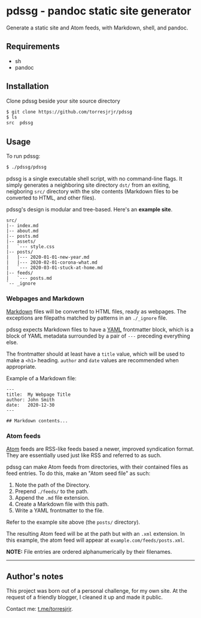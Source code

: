 # pdssg - pandoc static site generator

Generate a static site and Atom feeds, with Markdown, shell, and pandoc.

## Requirements

*	sh
*	pandoc

## Installation

Clone pdssg beside your site source directory

```sh
$ git clone https://github.com/torresjrjr/pdssg
$ ls
src  pdssg
```

## Usage

To run pdssg:

```sh
$ ./pdssg/pdssg
```

pdssg is a single executable shell script, with no command-line flags. It simply
generates a neighboring site directory `dst/` from an exiting, neigboring `src/`
directory with the site contents (Markdown files to be converted to HTML, and
other files).

pdssg's design is modular and tree-based. Here's an **example site**.

```
src/
|-- index.md
|-- about.md
|-- posts.md
|-- assets/
|   `--- style.css
|-- posts/
|   |--- 2020-01-01-new-year.md
|   |--- 2020-02-01-corona-what.md
|   `--- 2020-03-01-stuck-at-home.md
|-- feeds/
|   `--- posts.md
`-- _ignore
```

### Webpages and Markdown

[Markdown][MD Wiki] files will be converted to HTML files, ready as webpages.
The exceptions are filepaths matched by patterns in an `./_ignore` file.

  [MD Wiki]: https://en.wikipedia.org/wiki/Markdown

pdssg expects Markdown files to have a [YAML][YAML Wiki] frontmatter block,
which is a block of YAML metadata surrounded by a pair of `---` preceding
everything else.

The frontmatter should at least have a `title` value, which will be used to make
a `<h1>` heading. `author` and `date` values are recommended when appropriate.

  [YAML Wiki]: https://en.wikipedia.org/wiki/YAML

Example of a Markdown file:

```
---
title:  My Webpage Title
author: John Smith
date:   2020-12-30
---

## Markdown contents...
```

### Atom feeds

[Atom][Atom Wiki] feeds are RSS-like feeds based a newer, improved syndication
format. They are essentially used just like RSS and referred to as such.

  [Atom Wiki]: https://en.wikipedia.org/wiki/Atom_(Web_standard)

pdssg can make Atom feeds from directories, with their contained files as feed
entries. To do this, make an "Atom seed file" as such:

1.	Note the path of the Directory.
2.	Prepend `./feeds/` to the path.
3.	Append the `.md` file extension.
4.	Create a Markdown file with this path.
5.	Write a YAML frontmatter to the file.

Refer to the example site above (the `posts/` directory).

The resulting Atom feed will be at the path but with an `.xml` extension.  In
this example, the atom feed will appear at `example.com/feeds/posts.xml`.

**NOTE:** File entries are ordered alphanumerically by their filenames.

---

## Author's notes

This project was born out of a personal challenge, for my own site.  At the
request of a friendly blogger, I cleaned it up and made it public.

Contact me: [t.me/torresjrjr](https://t.me/torresjrjr).

